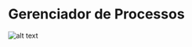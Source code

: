 # Gerenciador de Processos

![alt text](https://drive.google.com/file/d/12J735NUMXGiUlvVtTy_8wCRExZLddwBd/view)

